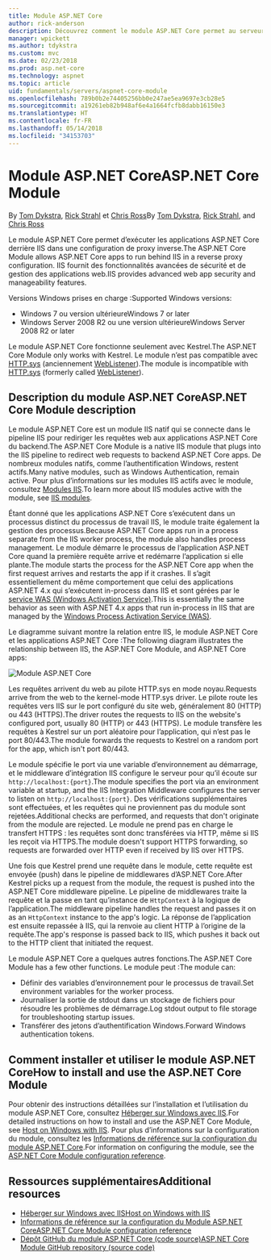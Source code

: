 ```yaml
---
title: Module ASP.NET Core
author: rick-anderson
description: Découvrez comment le module ASP.NET Core permet au serveur web Kestrel d’utiliser IIS ou IIS Express en tant que serveur proxy inverse.
manager: wpickett
ms.author: tdykstra
ms.custom: mvc
ms.date: 02/23/2018
ms.prod: asp.net-core
ms.technology: aspnet
ms.topic: article
uid: fundamentals/servers/aspnet-core-module
ms.openlocfilehash: 789b0b2e74405256bb0e247ae5ea9697e3cb28e5
ms.sourcegitcommit: a19261eb82b948af6e4a1664fcfb8dabb16150e3
ms.translationtype: HT
ms.contentlocale: fr-FR
ms.lasthandoff: 05/14/2018
ms.locfileid: "34153703"
---
```

# <a name="aspnet-core-module"></a><span data-ttu-id="ecc2b-103">Module ASP.NET Core</span><span class="sxs-lookup"><span data-stu-id="ecc2b-103">ASP.NET Core Module</span></span>

<span data-ttu-id="ecc2b-104">By [Tom Dykstra](https://github.com/tdykstra), [Rick Strahl](https://github.com/RickStrahl) et [Chris Ross](https://github.com/Tratcher)</span><span class="sxs-lookup"><span data-stu-id="ecc2b-104">By [Tom Dykstra](https://github.com/tdykstra), [Rick Strahl](https://github.com/RickStrahl), and [Chris Ross](https://github.com/Tratcher)</span></span> 

<span data-ttu-id="ecc2b-105">Le module ASP.NET Core permet d’exécuter les applications ASP.NET Core derrière IIS dans une configuration de proxy inverse.</span><span class="sxs-lookup"><span data-stu-id="ecc2b-105">The ASP.NET Core Module allows ASP.NET Core apps to run behind IIS in a reverse proxy configuration.</span></span> <span data-ttu-id="ecc2b-106">IIS fournit des fonctionnalités avancées de sécurité et de gestion des applications web.</span><span class="sxs-lookup"><span data-stu-id="ecc2b-106">IIS provides advanced web app security and manageability features.</span></span>

<span data-ttu-id="ecc2b-107">Versions Windows prises en charge :</span><span class="sxs-lookup"><span data-stu-id="ecc2b-107">Supported Windows versions:</span></span>

* <span data-ttu-id="ecc2b-108">Windows 7 ou version ultérieure</span><span class="sxs-lookup"><span data-stu-id="ecc2b-108">Windows 7 or later</span></span>
* <span data-ttu-id="ecc2b-109">Windows Server 2008 R2 ou une version ultérieure</span><span class="sxs-lookup"><span data-stu-id="ecc2b-109">Windows Server 2008 R2 or later</span></span>

<span data-ttu-id="ecc2b-110">Le module ASP.NET Core fonctionne seulement avec Kestrel.</span><span class="sxs-lookup"><span data-stu-id="ecc2b-110">The ASP.NET Core Module only works with Kestrel.</span></span> <span data-ttu-id="ecc2b-111">Le module n’est pas compatible avec [HTTP.sys](xref:fundamentals/servers/httpsys) (anciennement [WebListener](xref:fundamentals/servers/weblistener)).</span><span class="sxs-lookup"><span data-stu-id="ecc2b-111">The module is incompatible with [HTTP.sys](xref:fundamentals/servers/httpsys) (formerly called [WebListener](xref:fundamentals/servers/weblistener)).</span></span>

## <a name="aspnet-core-module-description"></a><span data-ttu-id="ecc2b-112">Description du module ASP.NET Core</span><span class="sxs-lookup"><span data-stu-id="ecc2b-112">ASP.NET Core Module description</span></span>

<span data-ttu-id="ecc2b-113">Le module ASP.NET Core est un module IIS natif qui se connecte dans le pipeline IIS pour rediriger les requêtes web aux applications ASP.NET Core du backend.</span><span class="sxs-lookup"><span data-stu-id="ecc2b-113">The ASP.NET Core Module is a native IIS module that plugs into the IIS pipeline to redirect web requests to backend ASP.NET Core apps.</span></span> <span data-ttu-id="ecc2b-114">De nombreux modules natifs, comme l’authentification Windows, restent actifs.</span><span class="sxs-lookup"><span data-stu-id="ecc2b-114">Many native modules, such as Windows Authentication, remain active.</span></span> <span data-ttu-id="ecc2b-115">Pour plus d’informations sur les modules IIS actifs avec le module, consultez [Modules IIS](xref:host-and-deploy/iis/modules).</span><span class="sxs-lookup"><span data-stu-id="ecc2b-115">To learn more about IIS modules active with the module, see [IIS modules](xref:host-and-deploy/iis/modules).</span></span>

<span data-ttu-id="ecc2b-116">Étant donné que les applications ASP.NET Core s’exécutent dans un processus distinct du processus de travail IIS, le module traite également la gestion des processus.</span><span class="sxs-lookup"><span data-stu-id="ecc2b-116">Because ASP.NET Core apps run in a process separate from the IIS worker process, the module also handles process management.</span></span> <span data-ttu-id="ecc2b-117">Le module démarre le processus de l’application ASP.NET Core quand la première requête arrive et redémarre l’application si elle plante.</span><span class="sxs-lookup"><span data-stu-id="ecc2b-117">The module starts the process for the ASP.NET Core app when the first request arrives and restarts the app if it crashes.</span></span> <span data-ttu-id="ecc2b-118">Il s’agit essentiellement du même comportement que celui des applications ASP.NET 4.x qui s’exécutent in-process dans IIS et sont gérées par le [service WAS (Windows Activation Service)](/iis/manage/provisioning-and-managing-iis/features-of-the-windows-process-activation-service-was).</span><span class="sxs-lookup"><span data-stu-id="ecc2b-118">This is essentially the same behavior as seen with ASP.NET 4.x apps that run in-process in IIS that are managed by the [Windows Process Activation Service (WAS)](/iis/manage/provisioning-and-managing-iis/features-of-the-windows-process-activation-service-was).</span></span>

<span data-ttu-id="ecc2b-119">Le diagramme suivant montre la relation entre IIS, le module ASP.NET Core et les applications ASP.NET Core :</span><span class="sxs-lookup"><span data-stu-id="ecc2b-119">The following diagram illustrates the relationship between IIS, the ASP.NET Core Module, and ASP.NET Core apps:</span></span>

![Module ASP.NET Core](aspnet-core-module/_static/ancm.png)

<span data-ttu-id="ecc2b-121">Les requêtes arrivent du web au pilote HTTP.sys en mode noyau.</span><span class="sxs-lookup"><span data-stu-id="ecc2b-121">Requests arrive from the web to the kernel-mode HTTP.sys driver.</span></span> <span data-ttu-id="ecc2b-122">Le pilote route les requêtes vers IIS sur le port configuré du site web, généralement 80 (HTTP) ou 443 (HTTPS).</span><span class="sxs-lookup"><span data-stu-id="ecc2b-122">The driver routes the requests to IIS on the website's configured port, usually 80 (HTTP) or 443 (HTTPS).</span></span> <span data-ttu-id="ecc2b-123">Le module transfère les requêtes à Kestrel sur un port aléatoire pour l’application, qui n’est pas le port 80/443.</span><span class="sxs-lookup"><span data-stu-id="ecc2b-123">The module forwards the requests to Kestrel on a random port for the app, which isn't port 80/443.</span></span>

<span data-ttu-id="ecc2b-124">Le module spécifie le port via une variable d’environnement au démarrage, et le middleware d’intégration IIS configure le serveur pour qu’il écoute sur `http://localhost:{port}`.</span><span class="sxs-lookup"><span data-stu-id="ecc2b-124">The module specifies the port via an environment variable at startup, and the IIS Integration Middleware configures the server to listen on `http://localhost:{port}`.</span></span> <span data-ttu-id="ecc2b-125">Des vérifications supplémentaires sont effectuées, et les requêtes qui ne proviennent pas du module sont rejetées.</span><span class="sxs-lookup"><span data-stu-id="ecc2b-125">Additional checks are performed, and requests that don't originate from the module are rejected.</span></span> <span data-ttu-id="ecc2b-126">Le module ne prend pas en charge le transfert HTTPS : les requêtes sont donc transférées via HTTP, même si IIS les reçoit via HTTPS.</span><span class="sxs-lookup"><span data-stu-id="ecc2b-126">The module doesn't support HTTPS forwarding, so requests are forwarded over HTTP even if received by IIS over HTTPS.</span></span>

<span data-ttu-id="ecc2b-127">Une fois que Kestrel prend une requête dans le module, cette requête est envoyée (push) dans le pipeline de middlewares d’ASP.NET Core.</span><span class="sxs-lookup"><span data-stu-id="ecc2b-127">After Kestrel picks up a request from the module, the request is pushed into the ASP.NET Core middleware pipeline.</span></span> <span data-ttu-id="ecc2b-128">Le pipeline de middlewares traite la requête et la passe en tant qu’instance de `HttpContext` à la logique de l’application.</span><span class="sxs-lookup"><span data-stu-id="ecc2b-128">The middleware pipeline handles the request and passes it on as an `HttpContext` instance to the app's logic.</span></span> <span data-ttu-id="ecc2b-129">La réponse de l’application est ensuite repassée à IIS, qui la renvoie au client HTTP à l’origine de la requête.</span><span class="sxs-lookup"><span data-stu-id="ecc2b-129">The app's response is passed back to IIS, which pushes it back out to the HTTP client that initiated the request.</span></span>

<span data-ttu-id="ecc2b-130">Le module ASP.NET Core a quelques autres fonctions.</span><span class="sxs-lookup"><span data-stu-id="ecc2b-130">The ASP.NET Core Module has a few other functions.</span></span> <span data-ttu-id="ecc2b-131">Le module peut :</span><span class="sxs-lookup"><span data-stu-id="ecc2b-131">The module can:</span></span>

* <span data-ttu-id="ecc2b-132">Définir des variables d’environnement pour le processus de travail.</span><span class="sxs-lookup"><span data-stu-id="ecc2b-132">Set environment variables for the worker process.</span></span>
* <span data-ttu-id="ecc2b-133">Journaliser la sortie de stdout dans un stockage de fichiers pour résoudre les problèmes de démarrage.</span><span class="sxs-lookup"><span data-stu-id="ecc2b-133">Log stdout output to file storage for troubleshooting startup issues.</span></span>
* <span data-ttu-id="ecc2b-134">Transférer des jetons d’authentification Windows.</span><span class="sxs-lookup"><span data-stu-id="ecc2b-134">Forward Windows authentication tokens.</span></span>

## <a name="how-to-install-and-use-the-aspnet-core-module"></a><span data-ttu-id="ecc2b-135">Comment installer et utiliser le module ASP.NET Core</span><span class="sxs-lookup"><span data-stu-id="ecc2b-135">How to install and use the ASP.NET Core Module</span></span>

<span data-ttu-id="ecc2b-136">Pour obtenir des instructions détaillées sur l’installation et l’utilisation du module ASP.NET Core, consultez [Héberger sur Windows avec IIS](xref:host-and-deploy/iis/index).</span><span class="sxs-lookup"><span data-stu-id="ecc2b-136">For detailed instructions on how to install and use the ASP.NET Core Module, see [Host on Windows with IIS](xref:host-and-deploy/iis/index).</span></span> <span data-ttu-id="ecc2b-137">Pour plus d’informations sur la configuration du module, consultez les [Informations de référence sur la configuration du module ASP.NET Core](xref:host-and-deploy/aspnet-core-module).</span><span class="sxs-lookup"><span data-stu-id="ecc2b-137">For information on configuring the module, see the [ASP.NET Core Module configuration reference](xref:host-and-deploy/aspnet-core-module).</span></span>

## <a name="additional-resources"></a><span data-ttu-id="ecc2b-138">Ressources supplémentaires</span><span class="sxs-lookup"><span data-stu-id="ecc2b-138">Additional resources</span></span>

* [<span data-ttu-id="ecc2b-139">Héberger sur Windows avec IIS</span><span class="sxs-lookup"><span data-stu-id="ecc2b-139">Host on Windows with IIS</span></span>](xref:host-and-deploy/iis/index)
* [<span data-ttu-id="ecc2b-140">Informations de référence sur la configuration du Module ASP.NET Core</span><span class="sxs-lookup"><span data-stu-id="ecc2b-140">ASP.NET Core Module configuration reference</span></span>](xref:host-and-deploy/aspnet-core-module)
* [<span data-ttu-id="ecc2b-141">Dépôt GitHub du module ASP.NET Core (code source)</span><span class="sxs-lookup"><span data-stu-id="ecc2b-141">ASP.NET Core Module GitHub repository (source code)</span></span>](https://github.com/aspnet/AspNetCoreModule)
